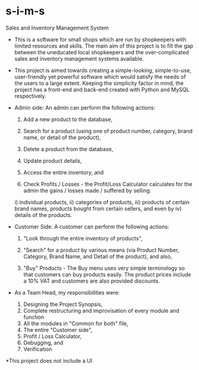 # s-i-m-s
Sales and Inventory Management System

- This is a software for small shops which are run by shopkeepers with limited resources and skills. The main aim of this project is to fill the gap between the uneducated local shopkeepers and the over-complicated sales and inventory management systems available.

- This project is aimed towards creating a simple-looking, simple-to-use, user-friendly yet powerful software which would satisfy the needs of the users to a large extent. Keeping the simplicity factor in mind, the project has a front-end and back-end created with Python and MySQL respectively.

- Admin side: An admin can perform the following actions: 

  1. Add a new product to the database, 

  2. Search for a product (using one of product number, category, brand name, or detail of the product), 

  3. Delete a product from the database, 

  4. Update product details,

  5. Access the entire inventory, and

  6. Check Profits / Losses - the Profit/Loss Calculator calculates for the admin the gains / losses made / suffered by selling: 

    i) individual products, 
    ii) categories of products, 
    iii) products of certain brand names, products bought from certain sellers, and even by
    iv) details of the products.

- Customer Side: A customer can perform the following actions: 

  1. "Look through the entire inventory of products",

  2. "Search" for a product by various means (via Product Number, Category, Brand Name, and Detail of the product), and also, 

  3. "Buy" Products - The Buy menu uses very simple terminology so that customers can buy products easily. The product prices include a 10% VAT and customers are also      provided discounts.

- As a Team Head, my responsibilities were:

  1. Designing the Project Synopsis,
  2. Complete restructuring and improvisation of every module and function
  3. All the modules in "Common for both" file,
  4. The entire "Customer side",
  5. Profit / Loss Calculator,
  6. Debugging, and
  7. Verification

*This project does not include a UI
